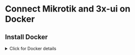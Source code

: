 # Connect Mikrotik and 3x-ui on Docker

## Install Docker

<details>
  <summary>Click for Docker details</summary>

#### Usage

1. **Install Docker:**

   ```sh
   bash <(curl -sSL https://get.docker.com)
   ```

2. **Clone the Project Repository:**

   ```sh
   git clone https://github.com/idaniali/xui-mikrotik-with-docker.git
   cd xui-mikrotik-with-docker
   ```

3. **Start the Service:**

   ```sh
   docker compose up -d
   ```

